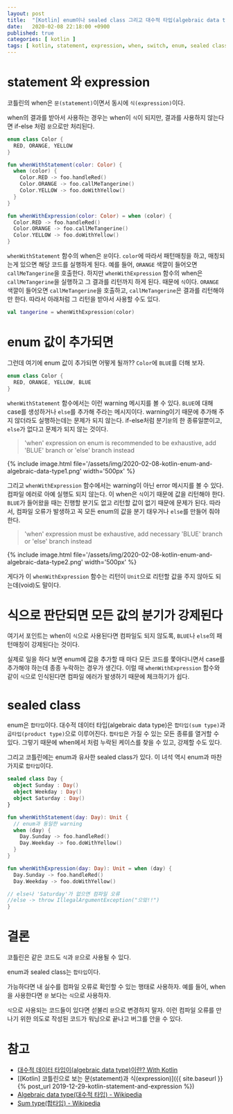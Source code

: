```yaml
---
layout: post
title:  "[Kotlin] enum이나 sealed class 그리고 대수적 타입(algebraic data type)"
date:   2020-02-08 22:18:00 +0900
published: true
categories: [ kotlin ]
tags: [ kotlin, statement, expression, when, switch, enum, sealed class, sum type, product type ]
---
```


# statement 와 expression

코틀린의 when은 `문(statement)`이면서 동시에 `식(expression)`이다.

when의 결과를 받아서 사용하는 경우는 when이 `식`이 되지만, 결과를 사용하지 않는다면 if-else 처럼 `문`으로만 처리된다.

```kotlin
enum class Color {
  RED, ORANGE, YELLOW
}

fun whenWithStatement(color: Color) {
  when (color) {
    Color.RED -> foo.handleRed()
    Color.ORANGE -> foo.callMeTangerine()
    Color.YELLOW -> foo.doWithYellow()
  }
}

fun whenWithExpression(color: Color) = when (color) {
  Color.RED -> foo.handleRed()
  Color.ORANGE -> foo.callMeTangerine()
  Color.YELLOW -> foo.doWithYellow()
}
```

`whenWithStatement` 함수의 when은 `문`이다. `color`에 따라서 패턴매칭을 하고, 매칭되는게 있으면 해당 코드를 실행하게 된다. 예를 들어, `ORANGE` 색깔이 들어오면 `callMeTangerine`을 호출한다. 하지만 `whenWithExpression` 함수의 when은 `callMeTangerine`을 실행하고 그 결과를 리턴까지 하게 된다. 때문에 `식`이다. `ORANGE` 색깔이 들어오면 `callMeTangerine`을 호출하고, `callMeTangerine`은 결과를 리턴해야만 한다. 따라서 아래처럼 그 리턴을 받아서 사용할 수도 있다.

```kotlin
val tangerine = whenWithExpression(color)
```


# enum 값이 추가되면

그런데 여기에 enum 값이 추가되면 어떻게 될까?? `Color`에 `BLUE`를 더해 보자.

```kotlin
enum class Color {
  RED, ORANGE, YELLOW, BLUE
}
```

`whenWithStatement` 함수에서는 이런 warning 메시지를 볼 수 있다. `BLUE`에 대해 case를 생성하거나 `else`를 추가해 주라는 메시지이다. warning이기 때문에 추가해 주지 않더라도 실행하는데는 문제가 되지 않는다. if-else처럼 분기`문`의 한 종류일뿐이고, `else`가 없다고 문제가 되지 않는 것이다.

> 'when' expression on enum is recommended to be exhaustive, add 'BLUE' branch or 'else' branch instead

{% include image.html file='/assets/img/2020-02-08-kotlin-enum-and-algebraic-data-type1.png' width='500px' %}

그리고 `whenWithExpression` 함수에서는 warning이 아닌 error 메시지를 볼 수 있다. 컴파일 에러로 아예 실행도 되지 않는다. 이 when은 `식`이기 때문에 값을 리턴해야 한다. `BLUE`가 들어왔을 때는 진행할 분기도 없고 리턴할 값이 없기 때문에 문제가 된다. 따라서, 컴파일 오류가 발생하고 꼭 모든 enum의 값을 분기 태우거나 `else`를 만들어 줘야 한다.

> 'when' expression must be exhaustive, add necessary 'BLUE' branch or 'else' branch instead

{% include image.html file='/assets/img/2020-02-08-kotlin-enum-and-algebraic-data-type2.png' width='500px' %}

게다가 이 `whenWithExpression` 함수는 리턴이 `Unit`으로 리턴할 값을 주지 않아도 되는데(void)도 말이다.


# 식으로 판단되면 모든 값의 분기가 강제된다

여기서 포인트는 when이 `식`으로 사용된다면 컴파일도 되지 않도록, `BLUE`나 `else`의 패턴매칭이 강제된다는 것이다.

실제로 일을 하다 보면 enum에 값을 추가할 때 마다 모든 코드를 쫓아다니면서 case를 추가해야 하는데 종종 누락하는 경우가 생긴다. 이럴 때 `whenWithExpression` 함수와 같이 `식`으로 인식된다면 컴파일 에러가 발생하기 때문에 체크하기가 쉽다.


# sealed class

enum은 `합타입`이다. 대수적 데이터 타입(algebraic data type)은 `합타입(sum type)`과 `곱타입(product type)`으로 이루어진다. `합타입`은 가질 수 있는 모든 종류를 열거할 수 있다. 그렇기 때문에 when에서 처럼 누락된 케이스를 찾을 수 있고, 강제할 수도 있다.

그리고 코틀린에는 enum과 유사한 sealed class가 있다. 이 녀석 역시 enum과 마찬가지로 `합타입`이다.

```kotlin
sealed class Day {
  object Sunday : Day()
  object Weekday : Day()
  object Saturday : Day()
}

fun whenWithStatement(day: Day): Unit {
  // enum과 동일한 warning
  when (day) {
    Day.Sunday -> foo.handleRed()
    Day.Weekday -> foo.doWithYellow()
  }
}

fun whenWithExpression(day: Day): Unit = when (day) {
  Day.Sunday -> foo.handleRed()
  Day.Weekday -> foo.doWithYellow()

// else나 'Saturday'가 없으면 컴파일 오류
//else -> throw IllegalArgumentException("으앜!!")
}
```


# 결론

코틀린은 같은 코드도 `식`과 `문`으로 사용될 수 있다.

enum과 sealed class는 `합타입`이다.

가능하다면 내 실수를 컴파일 오류로 확인할 수 있는 행태로 사용하자. 예를 들어, when을 사용한다면 `문` 보다는 `식`으로 사용하자.

`식`으로 사용되는 코드들이 있다면 섣불리 `문`으로 변경하지 말자. 이런 컴파일 오류를 만나기 위한 의도로 작성된 코드가 워닝으로 끝나고 버그를 안을 수 있다.


# 참고

- [대수적 데이터 타입이(algebraic data type)이란? With Kotlin](https://medium.com/@lazysoul/%EB%8C%80%EC%88%98%EC%A0%81-%EB%8D%B0%EC%9D%B4%ED%84%B0-%ED%83%80%EC%9E%85%EC%9D%B4-algebraic-data-type-%EC%9D%B4%EB%9E%80-26d9e73d96b6)
- [[Kotlin] 코틀린으로 보는 문(statement)과 식(expression)]({{ site.baseurl }}{% post_url 2019-12-29-kotlin-statement-and-expression %})
- [Algebraic data type(대수적 타입) - Wikipedia](https://en.wikipedia.org/wiki/Algebraic_data_type)
- [Sum type(합타입) - Wikipedia](https://en.wikipedia.org/wiki/Sum_type)
